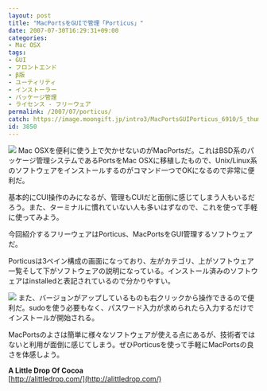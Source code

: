 ```yaml
---
layout: post
title: "MacPortsをGUIで管理「Porticus」"
date: 2007-07-30T16:29:31+09:00
categories:
- Mac OSX
tags: 
- GUI
- フロントエンド
- β版
- ユーティリティ
- インストーラー
- パッケージ管理
- ライセンス - フリーウェア
permalink: /2007/07/porticus/
catch: https://image.moongift.jp/intro3/MacPortsGUIPorticus_6910/5_thumb1.png
id: 3850
---
```

[![](https://image.moongift.jp/intro3/MacPortsGUIPorticus_6910/4_thumb1.png)](https://image.moongift.jp/intro3/MacPortsGUIPorticus_6910/43.png) Mac OSXを便利に使う上で欠かせないのがMacPortsだ。これはBSD系のパッケージ管理システムであるPortsをMac OSXに移植したもので、Unix/Linux系のソフトウェアをインストールするのがコマンド一つでOKになるので非常に便利だ。   
  
基本的にCUI操作のみになるが、管理もCUIだと面倒に感じてしまう人もいるだろう。また、ターミナルに慣れていない人も多いはずなので、これを使って手軽に使ってみよう。   
  
今回紹介するフリーウェアはPorticus、MacPortsをGUI管理するソフトウェアだ。   
  
<!--more-->  
  
Porticusは3ペイン構成の画面になっており、左がカテゴリ、上がソフトウェア一覧そして下がソフトウェアの説明になっている。インストール済みのソフトウェアはinstalledと表記されているので分かりやすい。   
  
[![](https://image.moongift.jp/intro3/MacPortsGUIPorticus_6910/5_thumb1.png)](https://image.moongift.jp/intro3/MacPortsGUIPorticus_6910/53.png) また、バージョンがアップしているものも右クリックから操作できるので便利だ。sudoを使う必要もなく、パスワード入力が求められたら入力するだけでインストールが開始される。   
  
MacPortsのよさは簡単に様々なソフトウェアが使える点にあるが、技術者ではないと利用が面倒に感じてしまう。ぜひPorticusを使って手軽にMacPortsの良さを体感しよう。   
  
**A Little Drop Of Cocoa**  
[http://alittledrop.com/](http://alittledrop.com/)